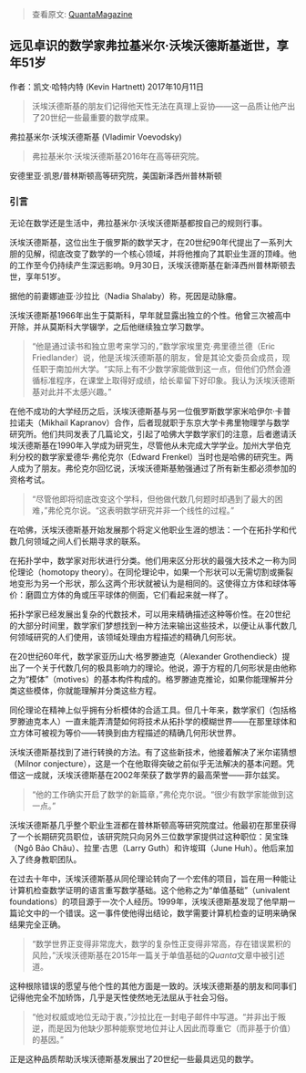 

> 查看原文: [QuantaMagazine](https://www.quantamagazine.org/vladimir-voevodsky-visionary-mathematician-dies-at-51-20171011/)


## 远见卓识的数学家弗拉基米尔·沃埃沃德斯基逝世，享年51岁

作者：凯文·哈特内特 (Kevin Hartnett)
2017年10月11日

> 沃埃沃德斯基的朋友们记得他天性无法在真理上妥协——这一品质让他产出了20世纪一些最重要的数学成果。

弗拉基米尔·沃埃沃德斯基 (Vladimir Voevodsky)

> 弗拉基米尔·沃埃沃德斯基2016年在高等研究院。

安德里亚·凯恩/普林斯顿高等研究院，美国新泽西州普林斯顿

### 引言

无论在数学还是生活中，弗拉基米尔·沃埃沃德斯基都按自己的规则行事。

沃埃沃德斯基，这位出生于俄罗斯的数学天才，在20世纪90年代提出了一系列大胆的见解，彻底改变了数学的一个核心领域，并将他推向了其职业生涯的顶峰。他的工作至今仍持续产生深远影响。9月30日，沃埃沃德斯基在新泽西州普林斯顿去世，享年51岁。

据他的前妻娜迪亚·沙拉比（Nadia Shalaby）称，死因是动脉瘤。

沃埃沃德斯基1966年出生于莫斯科，早年就显露出独立的个性。他曾三次被高中开除，并从莫斯科大学辍学，之后他继续独立学习数学。

> “他是通过读书和独立思考来学习的，”数学家埃里克·弗里德兰德（Eric Friedlander）说，他是沃埃沃德斯基的朋友，曾是其论文委员会成员，现任职于南加州大学。“实际上有不少数学家能做到这一点，但他们仍然会遵循标准程序，在课堂上取得好成绩，给长辈留下好印象。我认为沃埃沃德斯基对此并不太感兴趣。”

在他不成功的大学经历之后，沃埃沃德斯基与另一位俄罗斯数学家米哈伊尔·卡普拉诺夫（Mikhail Kapranov）合作，后者现就职于东京大学卡弗里物理学与数学研究所。他们共同发表了几篇论文，引起了哈佛大学数学家们的注意，后者邀请沃埃沃德斯基在1990年入学成为研究生，尽管他从未完成大学学业。加州大学伯克利分校的数学家爱德华·弗伦克尔（Edward Frenkel）当时也是哈佛的研究生。两人成为了朋友。弗伦克尔回忆说，沃埃沃德斯基勉强通过了所有新生都必须参加的资格考试。

> “尽管他即将彻底改变这个学科，但他做代数几何题时却遇到了最大的困难，”弗伦克尔说。“这表明数学研究并非一个线性的过程。”

在哈佛，沃埃沃德斯基开始发展那个将定义他职业生涯的想法：一个在拓扑学和代数几何领域之间人们长期寻求的联系。

在拓扑学中，数学家对形状进行分类。他们用来区分形状的最强大技术之一称为同伦理论（homotopy theory）。在同伦理论中，如果一个形状可以无需切割或撕裂地变形为另一个形状，那么这两个形状就被认为是相同的。这使得立方体和球体等价：磨圆立方体的角或压平球体的侧面，它们看起来就一样了。

拓扑学家已经发展出复杂的代数技术，可以用来精确描述这种等价性。在20世纪的大部分时间里，数学家们梦想找到一种方法来输出这些技术，以便让从事代数几何领域研究的人们使用，该领域处理由方程描述的精确几何形状。

在20世纪60年代，数学家亚历山大·格罗滕迪克（Alexander Grothendieck）提出了一个关于代数几何的极具影响力的理论。他说，源于方程的几何形状是由他称之为“模体”（motives）的基本构件构成的。格罗滕迪克推论，如果你能理解并分类这些模体，你就能理解并分类这些方程。

同伦理论在精神上似乎拥有分析模体的合适工具。但几十年来，数学家们（包括格罗滕迪克本人）一直未能弄清楚如何将技术从拓扑学的模糊世界——在那里球体和立方体可被视为等价——转换到由方程描述的精确几何形状世界。

沃埃沃德斯基找到了进行转换的方法。有了这些新技术，他接着解决了米尔诺猜想（Milnor conjecture），这是一个在他取得突破之前似乎无法解决的基本问题。凭借这一成就，沃埃沃德斯基在2002年荣获了数学界的最高荣誉——菲尔兹奖。

> “他的工作确实开启了数学的新篇章，”弗伦克尔说。“很少有数学家能做到这一点。”

沃埃沃德斯基几乎整个职业生涯都在普林斯顿高等研究院度过。他最初在那里获得了一个长期研究员职位，该研究院只向另外三位数学家提供过这种职位：吴宝珠（Ngô Bảo Châu）、拉里·古思（Larry Guth）和许埈珥（June Huh）。他后来加入了终身教职团队。

在过去十年中，沃埃沃德斯基从同伦理论转向了一个宏伟的项目，旨在用一种能让计算机检查数学证明的语言重写数学基础。这个他称之为“单值基础”（univalent foundations）的项目源于一次个人经历。1999年，沃埃沃德斯基发现了他早期一篇论文中的一个错误。这一事件使他得出结论，数学需要计算机检查的证明来确保结果完全正确。

> “数学世界正变得非常庞大，数学的复杂性正变得非常高，存在错误累积的风险，”沃埃沃德斯基在2015年一篇关于单值基础的*Quanta*文章中被引述道。

这种根除错误的愿望与他个性的其他方面是一致的。沃埃沃德斯基的朋友和同事们记得他完全不加矫饰，几乎是天性使然地无法屈从于社会习俗。

> “他对权威或地位无动于衷，”沙拉比在一封电子邮件中写道。“并非出于叛逆，而是因为他缺少那种能察觉地位并让人因此而尊重它（而非基于价值）的基因。”

正是这种品质帮助沃埃沃德斯基发展出了20世纪一些最具远见的数学。
